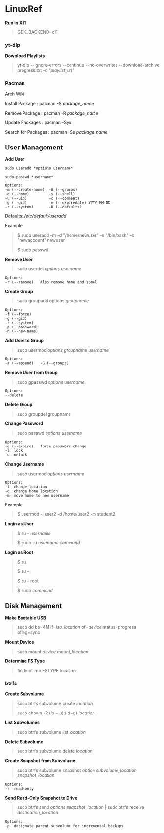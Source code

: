 
# LinuxRef

**Run in X11**

> GDK_BACKEND=x11

### yt-dlp

**Download Playlists**

> yt-dlp --ignore-errors --continue --no-overwrites --download-archive progress.txt -o *"playlist_url"*

### Pacman

[Arch Wiki](https://wiki.archlinux.org/title/Pacman)

Install Package
: pacman -S *package_name*

Remove Package
: pacman -R *package_name*

Update Packages
: pacman -Syu

Search for Packages
: pacman -Ss *package_name*

## User Management

**Add User**

    sudo useradd *options username*
    
    sudo passwd *username*

    Options:
    -m (--create-home)  -G (--groups)
    -d (--home)         -s (--shell)
    -u (--uid)          -c (--comment)
    -g (--gid)          -e (--expiredate) YYYY-MM-DD
    -r (--system)       -D (--defaults)

Defaults: */etc/default/useradd*

Example:

> $ sudo useradd -m -d "/home/newuser" -s "/bin/bash" -c "newaccount" newuser
>
> $ sudo passwd

**Remove User**

> sudo userdel *options username*

    Options:
    -r (--remove)   Also remove home and spool

**Create Group**

> sudo groupadd options *groupname*

    Options:
    -f (--force)
    -g (--gid)
    -r (--system)
    -p (--password)
    -n (--new-name)
    
**Add User to Group**

> sudo usermod *options groupname username*

    Options:
    -a (--append)   -G (--groups)
    
**Remove User from Group**

> sudo gpasswd *options username*

    Options:
    --delete
    
**Delete Group**

> sudo groupdel groupname

**Change Password**

> sudo passwd *options username*

    Options:
    -e (--expire)   force password change
    -l  lock
    -u  unlock
    
**Change Username**

> sudo usermod *options username*

    Options:
    -l  change location
    -d  change home location
    -m  move home to new username
    
Example:

> $ usermod -l user2 -d /home/user2 -m student2

**Login as User**

> $ su - *username*
>
> $ sudo -u *username command*

**Login as Root**

> $ su
>
> $ su -
>
> $ su - root
>
> $ sudo *command*

## Disk Management

**Make Bootable USB**

> sudo dd bs=4M if=*iso_location* of=*device* status=progress oflag=sync

**Mount Device**

> sudo mount *device mount_location*

**Determine FS Type**

> findmnt -no FSTYPE location

### btrfs

**Create Subvolume**

> sudo btrfs subvolume create *location*
>
> sudo chown -R $(id -u):$(id -g) *location*

**List Subvolumes**

> sudo btrfs subvolume list *location*

**Delete Subvolume** 

> sudo btrfs subvolume delete *location*

**Create Snapshot from Subvolume**

> sudo btrfs subvolume snapshot *option subvolume_location snapshot_location*

    Options:
    -r  read-only
    
**Send Read-Only Snapshot to Drive**

> sudo btrfs send *options snapshot_location* | sudo btrfs receive *destination_location*

    Options:
    -p  designate parent subvolume for incremental backups
